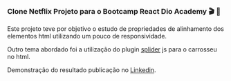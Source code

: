 ### Clone Netflix Projeto para o Bootcamp React Dio Academy :clapper: :movie_camera:

Este projeto teve por objetivo o estudo de propriedades de alinhamento dos elementos html utilizando um pouco de responsividade.

Outro tema abordado foi a utilização do plugin [splider](https://splidejs.com/https:/) js para o carrosseu no html.

Demonstração do resultado publicação no [Linkedin](https://www.linkedin.com/posts/heliezer-garcia_javascript-react-developer-activity-6825241034969153536-8NVChttps:/).
